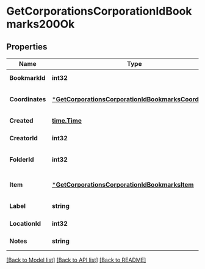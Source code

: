 # GetCorporationsCorporationIdBookmarks200Ok

## Properties
Name | Type | Description | Notes
------------ | ------------- | ------------- | -------------
**BookmarkId** | **int32** | bookmark_id integer | [default to null]
**Coordinates** | [***GetCorporationsCorporationIdBookmarksCoordinates**](get_corporations_corporation_id_bookmarks_coordinates.md) |  | [optional] [default to null]
**Created** | [**time.Time**](time.Time.md) | created string | [default to null]
**CreatorId** | **int32** | creator_id integer | [default to null]
**FolderId** | **int32** | folder_id integer | [optional] [default to null]
**Item** | [***GetCorporationsCorporationIdBookmarksItem**](get_corporations_corporation_id_bookmarks_item.md) |  | [optional] [default to null]
**Label** | **string** | label string | [default to null]
**LocationId** | **int32** | location_id integer | [default to null]
**Notes** | **string** | notes string | [default to null]

[[Back to Model list]](../README.md#documentation-for-models) [[Back to API list]](../README.md#documentation-for-api-endpoints) [[Back to README]](../README.md)

